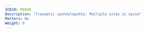 ```yaml
---
ICD10: M4830
Description: "Traumatic spondylopathy: Multiple sites in spine"
Matters: No
Weight: 0
---
```

